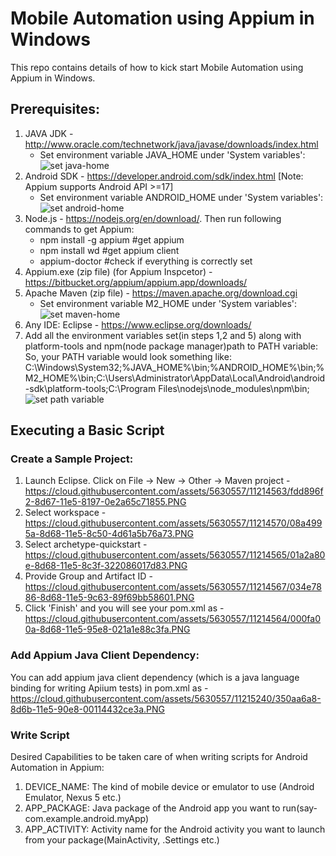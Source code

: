 # Mobile Automation using Appium in Windows
This repo contains details of how to kick start Mobile Automation using Appium in Windows.

## Prerequisites:
1. JAVA JDK - http://www.oracle.com/technetwork/java/javase/downloads/index.html
    * Set environment variable JAVA_HOME under 'System variables': ![set java-home](https://cloud.githubusercontent.com/assets/5630557/11218999/05bae080-8d7e-11e5-8994-cdfb10b21149.PNG)
2. Android SDK - https://developer.android.com/sdk/index.html [Note: Appium supports Android API >=17]
     * Set environment variable ANDROID_HOME under 'System variables': ![set android-home](https://cloud.githubusercontent.com/assets/5630557/11219003/0865b774-8d7e-11e5-8a80-cd623ef7983f.PNG)
3. Node.js - https://nodejs.org/en/download/. Then run following commands to get Appium:
    * npm install -g appium  #get appium
    * npm install wd  #get appium client
    * appium-doctor  #check if everything is correctly set
4. Appium.exe (zip file) (for Appium Inspcetor) - https://bitbucket.org/appium/appium.app/downloads/
5. Apache Maven (zip file) - https://maven.apache.org/download.cgi
     * Set environment variable M2_HOME under 'System variables': ![set maven-home](https://cloud.githubusercontent.com/assets/5630557/11219006/0a353890-8d7e-11e5-8172-201b86314250.PNG)
6. Any IDE: Eclipse - https://www.eclipse.org/downloads/
7. Add all the environment variables set(in steps 1,2 and 5) along with platform-tools and npm(node package manager)path to PATH variable:
So, your PATH variable would look something like:
C:\Windows\System32;%JAVA_HOME%\bin;%ANDROID_HOME%\bin;%M2_HOME%\bin;C:\Users\Administrator\AppData\Local\Android\android-sdk\platform-tools;C:\Program Files\nodejs\node_modules\npm\bin;
![set path variable](https://cloud.githubusercontent.com/assets/5630557/11219010/0dfa59ce-8d7e-11e5-9c01-78f230b25126.PNG)


## Executing a Basic Script 
### Create a Sample Project:
1. Launch Eclipse. Click on File -> New -> Other -> Maven project - https://cloud.githubusercontent.com/assets/5630557/11214563/fdd896f2-8d67-11e5-8197-0e2a65c71855.PNG
2. Select workspace - https://cloud.githubusercontent.com/assets/5630557/11214570/08a4995a-8d68-11e5-8c50-4d61a5b76a73.PNG
3. Select archetype-quickstart - https://cloud.githubusercontent.com/assets/5630557/11214565/01a2a80e-8d68-11e5-8c3f-322086017d83.PNG
4. Provide Group and Artifact ID - https://cloud.githubusercontent.com/assets/5630557/11214567/034e7886-8d68-11e5-9c63-89f69bb58601.PNG
5. Click 'Finish' and you will see your pom.xml as - https://cloud.githubusercontent.com/assets/5630557/11214564/000fa00a-8d68-11e5-95e8-021a1e88c3fa.PNG

### Add Appium Java Client Dependency:
You can add appium java client dependency (which is a java language binding for writing Apiium tests) in pom.xml as - https://cloud.githubusercontent.com/assets/5630557/11215240/350aa6a8-8d6b-11e5-90e8-00114432ce3a.PNG

### Write Script
Desired Capabilities to be taken care of when writing scripts for Android Automation in Appium:
1. DEVICE_NAME: The kind of mobile device or emulator to use (Android Emulator, Nexus 5 etc.)
2. APP_PACKAGE: Java package of the Android app you want to run(say- com.example.android.myApp)
3. APP_ACTIVITY: Activity name for the Android activity you want to launch from your package(MainActivity, .Settings etc.)



